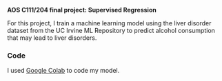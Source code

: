 **AOS C111/204 final project: Supervised Regression** 

For this project, I train a machine learning model using the liver disorder dataset from the UC Irvine ML Repository to predict alcohol consumption that may lead to liver disorders.

### Code

I used [Google Colab](https://colab.research.google.com/drive/1Enhj0GuqeWmsO9ZAx_DTunrv4-5qREpK?usp=sharing) to code my model.

